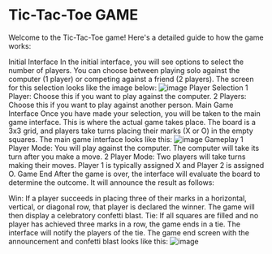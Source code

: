 # Tic-Tac-Toe GAME 
Welcome to the Tic-Tac-Toe game! Here's a detailed guide to how the game works:

Initial Interface
In the initial interface, you will see options to select the number of players. You can choose between playing solo against the computer (1 player) or competing against a friend (2 players). The screen for this selection looks like the image below:
![image](https://github.com/AKvibhute/Tic-Tac-ToeGAME/assets/150135900/88c991b1-4b89-4589-b6c5-a4b57575080c)
Player Selection
1 Player: Choose this if you want to play against the computer.
2 Players: Choose this if you want to play against another person.
Main Game Interface
Once you have made your selection, you will be taken to the main game interface. This is where the actual game takes place. The board is a 3x3 grid, and players take turns placing their marks (X or O) in the empty squares. The main game interface looks like this:
![image](https://github.com/AKvibhute/Tic-Tac-ToeGAME/assets/150135900/1ea3e937-41c5-42ed-bad0-8df3a8e4559f)
Gameplay
1 Player Mode: You will play against the computer. The computer will take its turn after you make a move.
2 Player Mode: Two players will take turns making their moves. Player 1 is typically assigned X and Player 2 is assigned O.
Game End
After the game is over, the interface will evaluate the board to determine the outcome. It will announce the result as follows:

Win: If a player succeeds in placing three of their marks in a horizontal, vertical, or diagonal row, that player is declared the winner. The game will then display a celebratory confetti blast.
Tie: If all squares are filled and no player has achieved three marks in a row, the game ends in a tie. The interface will notify the players of the tie.
The game end screen with the announcement and confetti blast looks like this:
![image](https://github.com/AKvibhute/Tic-Tac-ToeGAME/assets/150135900/85f32c81-c459-47bb-b07b-56abec785bea)
